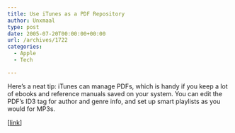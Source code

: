 ```yaml
---
title: Use iTunes as a PDF Repository
author: Unxmaal
type: post
date: 2005-07-20T00:00:00+00:00
url: /archives/1722
categories:
  - Apple
  - Tech

---
```

Here&#8217;s a neat tip: iTunes can manage PDFs, which is handy if you keep a lot of ebooks and reference manuals saved on your system. You can edit the PDF&#8217;s ID3 tag for author and genre info, and set up smart playlists as you would for MP3s.

[[link][1]]

 [1]: http://www.makezine.com/blog/archive/2005/07/using_pdfs_in_i.html